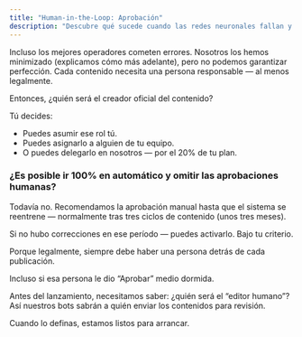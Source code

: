 ```yaml
---
title: "Human-in-the-Loop: Aprobación"
description: "Descubre qué sucede cuando las redes neuronales fallan y conoce el proceso de aprobación Human-in-the-Loop que garantiza la calidad del contenido manteniendo la responsabilidad legal."
---
```



Incluso los mejores operadores cometen errores. Nosotros los hemos minimizado (explicamos cómo más adelante), pero no podemos garantizar perfección. Cada contenido necesita una persona responsable — al menos legalmente.

Entonces, ¿quién será el creador oficial del contenido?

Tú decides:

- Puedes asumir ese rol tú.
- Puedes asignarlo a alguien de tu equipo.
- O puedes delegarlo en nosotros — por el 20% de tu plan.

### ¿Es posible ir 100% en automático y omitir las aprobaciones humanas?

Todavía no. Recomendamos la aprobación manual hasta que el sistema se reentrene — normalmente tras tres ciclos de contenido (unos tres meses).

Si no hubo correcciones en ese período — puedes activarlo. Bajo tu criterio.

Porque legalmente, siempre debe haber una persona detrás de cada publicación.

Incluso si esa persona le dio “Aprobar” medio dormida.

Antes del lanzamiento, necesitamos saber: ¿quién será el “editor humano”? Así nuestros bots sabrán a quién enviar los contenidos para revisión.

Cuando lo definas, estamos listos para arrancar.